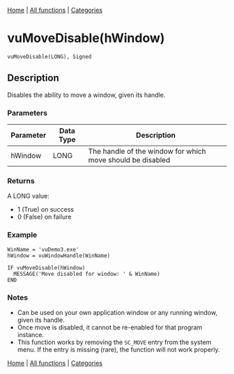 [Home](../index.md) | [All functions](../all-functions.md) | [Categories](../categories/index.md)

# vuMoveDisable(hWindow)

```Prototype
vuMoveDisable(LONG), Signed
```


## Description
Disables the ability to move a window, given its handle.

### Parameters

| Parameter | Data Type | Description                                               |
|-----------|-----------|-----------------------------------------------------------|
| hWindow   | LONG      | The handle of the window for which move should be disabled |

### Returns
A LONG value:  
- 1 (True) on success  
- 0 (False) on failure  

### Example

```Clarion
WinName = 'vuDemo3.exe'
hWindow = vuWindowHandle(WinName)

IF vuMoveDisable(hWindow)
  MESSAGE('Move disabled for window: ' & WinName)
END
```

### Notes
- Can be used on your own application window or any running window, given its handle.  
- Once move is disabled, it cannot be re-enabled for that program instance.  
- This function works by removing the `SC_MOVE` entry from the system menu. If the entry is missing (rare), the function will not work properly.

[Home](../index.md) | [All functions](../all-functions.md) | [Categories](../categories/index.md)
